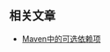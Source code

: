 ## 相关文章

+ [Maven中的可选依赖项](http://tu-yucheng.github.io/maven/2023/05/24/maven-optional-dependency.html)